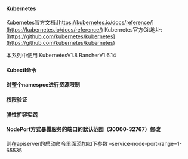 #### Kubernetes 

Kubernetes官方文档:[https://kubernetes.io/docs/reference/](https://kubernetes.io/docs/reference/)
Kubernetes官方Git地址:[https://github.com/kubernetes/kubernetes](https://github.com/kubernetes/kubernetes)

本系列中使用 KubernetesV1.8 RancherV1.6.14  


#### Kubectl命令

#### 对整个namespce进行资源限制

#### 权限验证

#### 弹性扩容实践


#### NodePort方式暴露服务的端口的默认范围（30000-32767）修改
则在apiserver的启动命令里面添加如下参数 –service-node-port-range=1-65535
